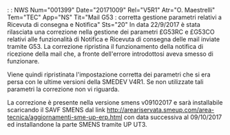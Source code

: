  :  : NWS Num="001399" Date="20171009" Rel="V5R1" Atr="O. Maestrelli" Tem="TEC" App="NS" Tit="Mail G53 :  corretta gestione parametri relativi a  Ricevuta di consegna e Notifica" Sts="20"
In data 22/9/2017 è stata rilasciata una correzione nella gestione dei parametri £G53RC e £G53CO relativi alle funzionalità di Notifica e Ricevuta di consegna delle mail inviate tramite G53.
La correzione ripristina il funzionamento della notifica di ricezione della mail che, a fronte dell'errore introdottosi aveva smesso di funzionare.

Viene quindi ripristinata l'impostazione corretta dei parametri che si era persa con le ultime versioni della SMEDEV V4R1.
Se non utilizzate tali parametri la correzione non vi riguarda.

La correzione è presente nella versione smens v09102017 e sarà installabile scaricando il SAVF SMENS
dal link http://areariservata.smeup.com/area-tecnica/aggiornamenti-sme-up-erp.html con data successiva al 09/10/2017 ed installandone la parte SMENS tramite UP UT3.
